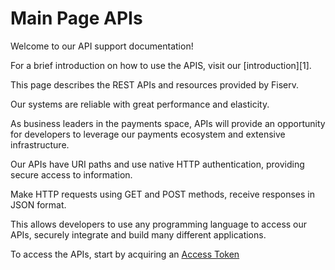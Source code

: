 # Main Page APIs

Welcome to our API support documentation!

For a brief introduction on how to use the APIS, visit our [introduction][1].

This page describes the REST APIs and resources provided by Fiserv.

Our systems are reliable with great performance and elasticity.

As business leaders in the payments space, APIs will provide an opportunity for developers to leverage our payments ecosystem and extensive infrastructure.

Our APIs have URI paths and use native HTTP authentication, providing secure access to information.

Make HTTP requests using GET and POST methods, receive responses in JSON format.

This allows developers to use any programming language to access our APIs, securely integrate and build many different applications.

To access the APIs, start by acquiring an [Access Token](../api/?type=post&path=/token/)
